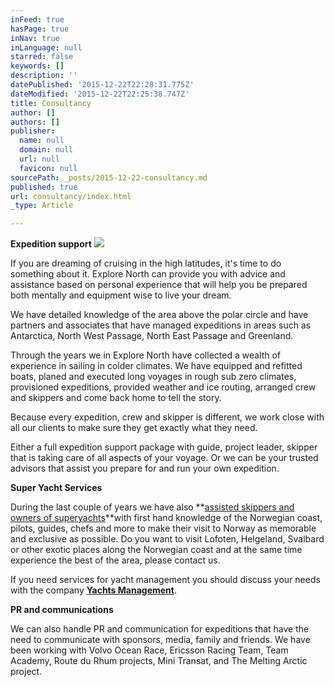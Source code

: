 ```yaml
---
inFeed: true
hasPage: true
inNav: true
inLanguage: null
starred: false
keywords: []
description: ''
datePublished: '2015-12-22T22:28:31.775Z'
dateModified: '2015-12-22T22:25:38.747Z'
title: Consultancy
author: []
authors: []
publisher:
  name: null
  domain: null
  url: null
  favicon: null
sourcePath: _posts/2015-12-22-consultancy.md
published: true
url: consultancy/index.html
_type: Article

---
```

**Expedition support**
![](https://the-grid-user-content.s3-us-west-2.amazonaws.com/00a1b072-0d25-45a0-9f69-67ae9d5e42ec.JPG)

If you are dreaming of cruising in the high latitudes, it's time to do something about it. Explore North can provide you with advice and assistance based on personal experience that will help you be prepared both mentally and equipment wise to live your dream.

We have detailed knowledge of the area above the polar circle and have partners and associates that have managed expeditions in areas such as Antarctica, North West Passage, North East Passage and Greenland.

Through the years we in Explore North have collected a wealth of experience in sailing in colder climates. We have equipped and refitted boats, planed and executed long voyages in rough sub zero climates, provisioned expeditions, provided weather and ice routing, arranged crew and skippers and come back home to tell the story.

Because every expedition, crew and skipper is different, we work close with all our clients to make sure they get exactly what they need.

Either a full expedition support package with guide, project leader, skipper that is taking care of all aspects of your voyage. Or we can be your trusted advisors that assist you prepare for and run your own expedition.

**Super Yacht Services**

During the last couple of years we have also **[assisted skippers and owners of superyachts][0]**with first hand knowledge of the Norwegian coast, pilots, guides, chefs and more to make their visit to Norway as memorable and exclusive as possible. Do you want to visit Lofoten, Helgeland, Svalbard or other exotic places along the Norwegian coast and at the same time experience the best of the area, please contact us.

If you need services for yacht management you should discuss your needs with the company **[Yachts Management][1]**.

**PR and communications**

We can also handle PR and communication for expeditions that have the need to communicate with sponsors, media, family and friends. We have been working with Volvo Ocean Race, Ericsson Racing Team, Team Academy, Route du Rhum projects, Mini Transat, and The Melting Arctic project.

[0]: http://www.superyachttimes.com/editorial/77/article/id/10335
[1]: http://yachtsmanagement.com/ "Yachts Management"